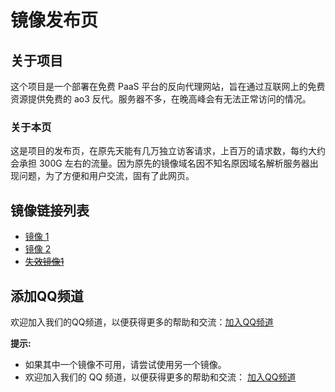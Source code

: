 # 镜像发布页

## 关于项目

这个项目是一个部署在免费 PaaS 平台的反向代理网站，旨在通过互联网上的免费资源提供免费的 ao3 反代。服务器不多，在晚高峰会有无法正常访问的情况。

### 关于本页

这是项目的发布页，在原先天能有几万独立访客请求，上百万的请求数，每约大约会承担 300G 左右的流量。因为原先的镜像域名因不知名原因域名解析服务器出现问题，为了方便和用户交流，固有了此网页。

## 镜像链接列表

* [镜像 1](https://ao3rc.andbru123.us.kg/)
* [镜像 2](https://ao3sg.andbru123.us.kg/)
* ~~[失效镜像1](https://ao3rc.andbru123.tk/)~~
## 添加QQ频道

欢迎加入我们的QQ频道，以便获得更多的帮助和交流：[加入QQ频道](https://pd.qq.com/s/8ytm1sth5)

**提示:**

* 如果其中一个镜像不可用，请尝试使用另一个镜像。
* 欢迎加入我们的 QQ 频道，以便获得更多的帮助和交流： [加入QQ频道](https://pd.qq.com/s/8ytm1sth5)
